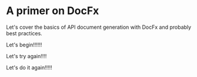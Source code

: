 # A primer on DocFx


<!--more-->

Let's cover the basics of API document generation with DocFx and probably best practices.

Let's begin!!!!!!

Let's try again!!!!

Let's do it again!!!!!
